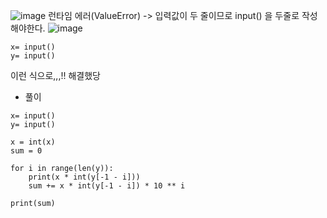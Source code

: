 ![image](https://user-images.githubusercontent.com/80080041/121845069-df5c9900-cd1f-11eb-8475-cd42c2eae70e.png)
런타임 에러(ValueError)
-> 입력값이 두 줄이므로 input() 을 두줄로 작성 해야한다.
![image](https://user-images.githubusercontent.com/80080041/121845163-fef3c180-cd1f-11eb-8997-19ac445f2d95.png)
```
x= input()
y= input()
```
이런 식으로,,,!! 해결했당

* 풀이
```
x= input()
y= input()

x = int(x)
sum = 0

for i in range(len(y)):
    print(x * int(y[-1 - i]))
    sum += x * int(y[-1 - i]) * 10 ** i

print(sum)
```

